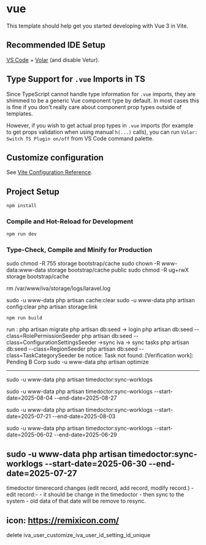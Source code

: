 # vue

This template should help get you started developing with Vue 3 in Vite.

## Recommended IDE Setup

[VS Code](https://code.visualstudio.com/) + [Volar](https://marketplace.visualstudio.com/items?itemName=johnsoncodehk.volar) (and disable Vetur).

## Type Support for `.vue` Imports in TS

Since TypeScript cannot handle type information for `.vue` imports, they are shimmed to be a generic Vue component type by default. In most cases this is fine if you don't really care about component prop types outside of templates.

However, if you wish to get actual prop types in `.vue` imports (for example to get props validation when using manual `h(...)` calls), you can run `Volar: Switch TS Plugin on/off` from VS Code command palette.

## Customize configuration

See [Vite Configuration Reference](https://vitejs.dev/config/).

## Project Setup

```sh
npm install
```

### Compile and Hot-Reload for Development

```sh
npm run dev
```

### Type-Check, Compile and Minify for Production
sudo chmod -R 755 storage bootstrap/cache
sudo chown -R www-data:www-data storage bootstrap/cache public
sudo chmod -R ug+rwX storage bootstrap/cache

rm /var/www/iva/storage/logs/laravel.log

sudo -u www-data php artisan cache:clear
sudo -u www-data php artisan config:clear
php artisan storage:link
```sh
npm run build
```
run :
php artisan migrate
    php artisan db:seed
-> login
 php artisan db:seed --class=RolePermissionSeeder
 php artisan db:seed --class=ConfigurationSettingsSeeder
->sync iva
-> sync tasks
 php artisan db:seed --class=RegionSeeder
 php artisan db:seed --class=TaskCategorySeeder
 be notice: Task not found: [Verification work]: Pending B Corp
sudo -u www-data php artisan optimize

-------
sudo -u www-data  php artisan timedoctor:sync-worklogs

sudo -u www-data php artisan timedoctor:sync-worklogs --start-date=2025-08-04 --end-date=2025-08-27

sudo -u www-data php artisan timedoctor:sync-worklogs --start-date=2025-07-21 --end-date=2025-08-03

sudo -u www-data php artisan timedoctor:sync-worklogs --start-date=2025-06-02 --end-date=2025-06-29

sudo -u www-data php artisan timedoctor:sync-worklogs --start-date=2025-06-30 --end-date=2025-07-27
-----------
timedoctor timerecord changes (edit record, add record, modify record.)
-edit record:- 
    - it should be change in the timedoctor - then sync to the system - old data of that date will be remove to resync.

icon:
https://remixicon.com/
-
delete iva_user_customize_iva_user_id_setting_id_unique
